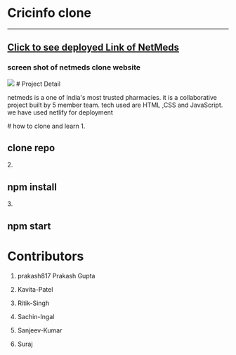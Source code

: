 # <h1>Cricinfo clone
  <hr> 
  <h2> <a href="https://admiring-curie-4d4212.netlify.app/"> Click to see deployed Link of NetMeds </a></h2>
  
  <h3> screen shot of netmeds clone website </h3>
  <img src ="https://github.com/patelkavita/CricInfoProject/blob/main/web/images/admiring-curie-4d4212.netlify.app_.png" />
  # Project Detail
    <p>netmeds is a one of India's most trusted pharmacies. it is a collaborative project built by 5 member team. tech used are HTML ,CSS and JavaScript. we have used netlify for deployment</p>  
  # how to clone and learn 
1. <h2> clone repo </h2>
2. <h2> npm install </h2>
3. <h2> npm start  </h2>
  
  # Contributors 
  
1. prakash817 Prakash Gupta

2. Kavita-Patel

3. Ritik-Singh

4. Sachin-Ingal

5. Sanjeev-Kumar
  
6. Suraj
  






  
